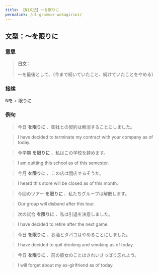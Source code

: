```yaml
---
title: 【N1文法】〜を限りに
permalink: /n1-grammar-wokagirini/
---
```


## 文型：〜を限りに

### 意思

> **日文：**
> 
> 〜を最後として、（今まで続いていたこと、続けていたことをやめる）


### 接续

Nを + 限りに

### 例句

> 今日 **を限りに** 、御社との契約は解消することにしました。

> I have decided to terminate my contract with your company as of today.

> 今学期 **を限りに** 、私はこの学校を辞めます。

> I am quitting this school as of this semester.

> 今月 **を限りに** 、この店は閉店するそうだ。

> I heard this store will be closed as of this month.

> 今回のツアー **を限りに** 、私たちグループは解散します。

> Our group will disband after this tour.

> 次の試合 **を限りに** 、私は引退を決意しました。

> I have decided to retire after the next game.

> 今日 **を限りに** 、お酒とタバコはやめることにしました。

> I have decided to quit drinking and smoking as of today.

> 今日 **を限りに** 、前の彼女のことはきれいさっぱり忘れよう。

> I will forget about my ex-girlfriend as of today.


